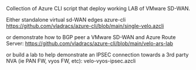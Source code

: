 Collection of Azure CLI script that deploy working LAB of VMware SD-WAN.

Either standalone virtual sd-WAN edges azure-cli
https://github.com/vladracs/azure-cli/blob/main/single-velo.azcli

or demonstrate how to BGP peer a VMware SD-WAN and Azure Route Server:
https://github.com/vladracs/azure-cli/blob/main/velo-ars-lab

or build a lab to help demonstrate an IPSEC connection towards a 3rd party NVA (ie PAN FW, vyos FW, etc):
velo-vyos-ipsec.azcli

